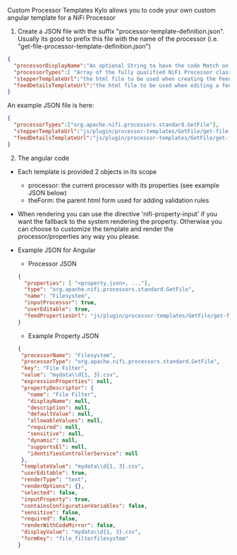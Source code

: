 Custom Processor Templates
Kylo allows you to code your own custom angular template for a NiFi Processor

1. Create a JSON file with the suffix "processor-template-definition.json".  Usually its good to prefix this file with the name of the processor (i.e. "get-file-processor-template-definition.json")

```json
{
  "processorDisplayName":"An optional String to have the code Match on the processorType and the label of the processor.  If Null or not set it will just use the processorType to match when rendering the template",
  "processorTypes":[ "Array of the fully qualified NiFi Processor class name(s)"],
  "stepperTemplateUrl":"the html file to be used when creating the Feed.  Return null to have the system use its default rendering",
  "feedDetailsTemplateUrl":"the html file to be used when editing a feed.  Return null to have the system use its default rendering"
}
```


An example JSON file is here:

```json
{
  "processorTypes":["org.apache.nifi.processors.standard.GetFile"],
  "stepperTemplateUrl":"js/plugin/processor-templates/GetFile/get-file-processor.html",
  "feedDetailsTemplateUrl":"js/plugin/processor-templates/GetFile/get-file-processor.html"
}
```


2. The angular code
 - Each template is provided 2 objects in its scope
   - processor:   the current processor with its properties (see example JSON below)
   - theForm:   the parent html form used for adding validation rules

 - When rendering you can use the directive 'nifi-property-input' if you want the fallback to the system rendering the property. 
   Otherwise you can choose to customize the template and render the processor/properties any way you please.
   
 - Example JSON for Angular 
   - Processor JSON
    ```json
    {
      "properties": [ "<property.json>, ..."],
      "type": "org.apache.nifi.processors.standard.GetFile",
      "name": "Filesystem",
      "inputProcessor": true,
      "userEditable": true,
      "feedPropertiesUrl": "js/plugin/processor-templates/GetFile/get-file-processor.html"
    }
    
    ```    
    
     - Example Property JSON
     ```json
    {
      "processorName": "Filesystem",
      "processorType": "org.apache.nifi.processors.standard.GetFile",
      "key": "File Filter",
      "value": "mydata\\d{1, 3}.csv",
      "expressionProperties": null,
      "propertyDescriptor": {
        "name": "File Filter",
        "displayName": null,
        "description": null,
        "defaultValue": null,
        "allowableValues": null,
        "required": null,
        "sensitive": null,
        "dynamic": null,
        "supportsEl": null,
        "identifiesControllerService": null
      },
      "templateValue": "mydata\\d{1, 3}.csv",
      "userEditable": true,
      "renderType": "text",
      "renderOptions": {},
      "selected": false,
      "inputProperty": true,
      "containsConfigurationVariables": false,
      "sensitive": false,
      "required": false,
      "renderWithCodeMirror": false,
      "displayValue": "mydata\\d{1, 3}.csv",
      "formKey": "file_filterfilesystem"
    }
     ```